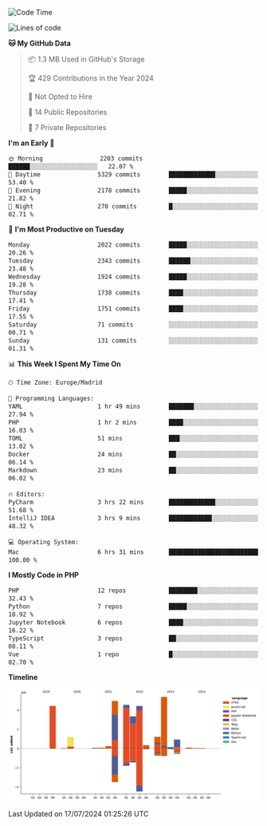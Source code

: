 <!--START_SECTION:waka-->
![Code Time](http://img.shields.io/badge/Code%20Time-259%20hrs%2044%20mins-blue)

![Lines of code](https://img.shields.io/badge/From%20Hello%20World%20I%27ve%20Written-31.4%20million%20lines%20of%20code-blue)

**🐱 My GitHub Data** 

> 📦 1.3 MB Used in GitHub's Storage 
 > 
> 🏆 429 Contributions in the Year 2024
 > 
> 🚫 Not Opted to Hire
 > 
> 📜 14 Public Repositories 
 > 
> 🔑 7 Private Repositories 
 > 
**I'm an Early 🐤** 

```text
🌞 Morning                2203 commits        ██████░░░░░░░░░░░░░░░░░░░   22.07 % 
🌆 Daytime                5329 commits        █████████████░░░░░░░░░░░░   53.40 % 
🌃 Evening                2178 commits        █████░░░░░░░░░░░░░░░░░░░░   21.82 % 
🌙 Night                  270 commits         █░░░░░░░░░░░░░░░░░░░░░░░░   02.71 % 
```
📅 **I'm Most Productive on Tuesday** 

```text
Monday                   2022 commits        █████░░░░░░░░░░░░░░░░░░░░   20.26 % 
Tuesday                  2343 commits        ██████░░░░░░░░░░░░░░░░░░░   23.48 % 
Wednesday                1924 commits        █████░░░░░░░░░░░░░░░░░░░░   19.28 % 
Thursday                 1738 commits        ████░░░░░░░░░░░░░░░░░░░░░   17.41 % 
Friday                   1751 commits        ████░░░░░░░░░░░░░░░░░░░░░   17.55 % 
Saturday                 71 commits          ░░░░░░░░░░░░░░░░░░░░░░░░░   00.71 % 
Sunday                   131 commits         ░░░░░░░░░░░░░░░░░░░░░░░░░   01.31 % 
```


📊 **This Week I Spent My Time On** 

```text
🕑︎ Time Zone: Europe/Madrid

💬 Programming Languages: 
YAML                     1 hr 49 mins        ███████░░░░░░░░░░░░░░░░░░   27.94 % 
PHP                      1 hr 2 mins         ████░░░░░░░░░░░░░░░░░░░░░   16.03 % 
TOML                     51 mins             ███░░░░░░░░░░░░░░░░░░░░░░   13.02 % 
Docker                   24 mins             ██░░░░░░░░░░░░░░░░░░░░░░░   06.14 % 
Markdown                 23 mins             ██░░░░░░░░░░░░░░░░░░░░░░░   06.02 % 

🔥 Editors: 
PyCharm                  3 hrs 22 mins       █████████████░░░░░░░░░░░░   51.68 % 
IntelliJ IDEA            3 hrs 9 mins        ████████████░░░░░░░░░░░░░   48.32 % 

💻 Operating System: 
Mac                      6 hrs 31 mins       █████████████████████████   100.00 % 
```

**I Mostly Code in PHP** 

```text
PHP                      12 repos            ████████░░░░░░░░░░░░░░░░░   32.43 % 
Python                   7 repos             █████░░░░░░░░░░░░░░░░░░░░   18.92 % 
Jupyter Notebook         6 repos             ████░░░░░░░░░░░░░░░░░░░░░   16.22 % 
TypeScript               3 repos             ██░░░░░░░░░░░░░░░░░░░░░░░   08.11 % 
Vue                      1 repo              █░░░░░░░░░░░░░░░░░░░░░░░░   02.70 % 
```



**Timeline**

![Lines of Code chart](https://raw.githubusercontent.com/danisoronellas/danisoronellas/main/assets/bar_graph.png)


 Last Updated on 17/07/2024 01:25:26 UTC
<!--END_SECTION:waka-->
